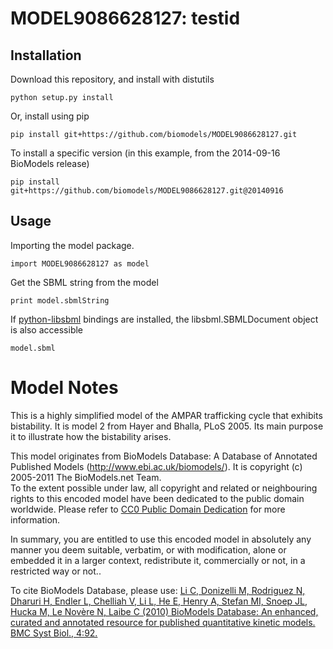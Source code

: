 # MODEL9086628127: testid

## Installation

Download this repository, and install with distutils

`python setup.py install`

Or, install using pip

`pip install git+https://github.com/biomodels/MODEL9086628127.git`

To install a specific version (in this example, from the 2014-09-16 BioModels release)

`pip install git+https://github.com/biomodels/MODEL9086628127.git@20140916`

## Usage

Importing the model package.

`import MODEL9086628127 as model`

Get the SBML string from the model

`print model.sbmlString`

If [python-libsbml](https://pypi.python.org/pypi/python-libsbml) bindings are
installed, the libsbml.SBMLDocument object is also accessible

`model.sbml`


# Model Notes
This is a highly simplified model of the AMPAR trafficking cycle that exhibits
bistability. It is model 2 from Hayer and Bhalla, PLoS 2005. Its main purpose
it to illustrate how the bistability arises.

This model originates from BioModels Database: A Database of Annotated
Published Models (http://www.ebi.ac.uk/biomodels/). It is copyright (c)
2005-2011 The BioModels.net Team.  
To the extent possible under law, all copyright and related or neighbouring
rights to this encoded model have been dedicated to the public domain
worldwide. Please refer to [CC0 Public Domain
Dedication](http://creativecommons.org/publicdomain/zero/1.0/) for more
information.

In summary, you are entitled to use this encoded model in absolutely any
manner you deem suitable, verbatim, or with modification, alone or embedded it
in a larger context, redistribute it, commercially or not, in a restricted way
or not..  
  
To cite BioModels Database, please use: [Li C, Donizelli M, Rodriguez N,
Dharuri H, Endler L, Chelliah V, Li L, He E, Henry A, Stefan MI, Snoep JL,
Hucka M, Le Novère N, Laibe C (2010) BioModels Database: An enhanced, curated
and annotated resource for published quantitative kinetic models. BMC Syst
Biol., 4:92.](http://www.ncbi.nlm.nih.gov/pubmed/20587024)


